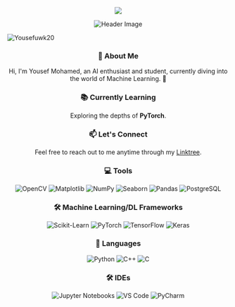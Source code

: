 <p align="center">
  <a href="https://git.io/typing-svg">
    <img src="https://readme-typing-svg.herokuapp.com?color=%23036CF7&size=30&v&width=1000&lines=Hi+there+👋+Welcome+to+My+Profile!;+I+am+Yousef+Mohamed👋;+An+AI+Student+with+strong+passion+for+Machine+Learning;" />
  </a>
</p>

<p align="center">
  <img src="https://github.com/BEPb/BEPb/blob/main/src/header_.png?raw=true" alt="Header Image" />
</p>

<p align="left"> <img src="https://komarev.com/ghpvc/?username=Yousefuwk20&label=Profile%20views&color=0e75b6&style=flat" alt="Yousefuwk20" /> </p>

<h3 align="center">🌱 About Me</h3>
<p align="center">
  Hi, I'm Yousef Mohamed, an AI enthusiast and student, currently diving into the world of Machine Learning. 🚀
</p>

<h3 align="center">📚 Currently Learning</h3>
<p align="center">
  Exploring the depths of <strong>PyTorch</strong>.
</p>

<h3 align="center">📫 Let's Connect</h3>
<p align="center">
  Feel free to reach out to me anytime through my <a href="https://linktr.ee/Yousef.Mohamed">Linktree</a>.
</p>

<h3 align="center">💻 Tools</h3>
<p align="center">
  <img src="https://img.shields.io/badge/OpenCV-27338e?style=for-the-badge&logo=OpenCV&logoColor=white" alt="OpenCV" />
  <img src="https://img.shields.io/badge/Matplotlib-3776AB?style=for-the-badge&logo=matplotlib&logoColor=white" alt="Matplotlib" />
  <img src="https://img.shields.io/badge/NumPy-013243?style=for-the-badge&logo=numpy" alt="NumPy" />
  <img src="https://img.shields.io/badge/Seaborn-3776AB?style=for-the-badge&logo=seaborn&logoColor=white" alt="Seaborn" />
  <img src="https://img.shields.io/badge/Pandas-150458?style=for-the-badge&logo=pandas&logoColor=white" alt="Pandas" />
  <img src="https://img.shields.io/badge/PostgreSQL-336791?style=for-the-badge&logo=postgresql&logoColor=white" alt="PostgreSQL" />
</p>

<h3 align="center">🛠️ Machine Learning/DL Frameworks</h3>
<p align="center">
  <img src="http://img.shields.io/badge/-Scikit--Learn-eee?style=flat-square&logo=scikit-learn&logoColor=e26d00" alt="Scikit-Learn" />
  <img src="http://img.shields.io/badge/-PyTorch-eee?style=flat-square&logo=pytorch&logoColor=EE4C2C" alt="PyTorch" />
  <img src="http://img.shields.io/badge/-TensorFlow-eee?style=flat-square&logo=tensorflow&logoColor=FF6F00" alt="TensorFlow" />
  <img src="http://img.shields.io/badge/-Keras-eee?style=flat-square&logo=keras&logoColor=D00000" alt="Keras" />
</p>

<h3 align="center">💬 Languages</h3>
<p align="center">
  <img src="https://img.shields.io/badge/Python-3776AB?style=for-the-badge&logo=python&logoColor=white" alt="Python" />
  <img src="https://img.shields.io/badge/C++-00599C?style=for-the-badge&logo=c%2B%2B&logoColor=white" alt="C++" />
  <img src="https://img.shields.io/badge/C-00599C?style=for-the-badge&logo=c&logoColor=white" alt="C" />
</p>

<h3 align="center">🛠️ IDEs</h3>
<p align="center">
  <img src="https://img.shields.io/badge/Jupyter-F37626?style=for-the-badge&logo=jupyter&logoColor=white" alt="Jupyter Notebooks" />
  <img src="https://img.shields.io/badge/VS%20Code-007ACC?style=for-the-badge&logo=visual-studio-code&logoColor=white" alt="VS Code" />
  <img src="https://img.shields.io/badge/PyCharm-006400?style=for-the-badge&logo=pycharm&logoColor=white" alt="PyCharm" />
</p>

